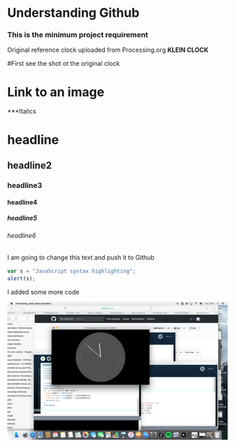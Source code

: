# Understanding Github 
### This is the minimum project requirement
Original reference clock uploaded from Processing.org
**KLEIN CLOCK** 

#First see the shot ot the original clock 


# Link to an image 


***Italics




# headline 
## headline2
### headline3
#### headline4
##### headline5
###### headline6

I am going to change this text and push it to Github 

```javascript
var s = "JavaScript syntax highlighting";
alert(s);
```



I added some more code

![screen grab](https://github.com/Boogietron/Open-Source-Awakens/blob/master/Klein_clock__Formative/Screen%20Shot%202017-12-14%20at%2011.51.52.png)
